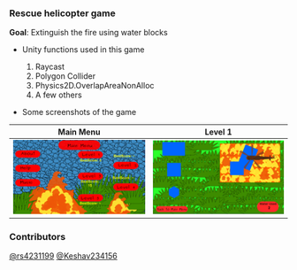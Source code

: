 ### Rescue helicopter game

**Goal**: Extinguish the fire using water blocks

- Unity functions used in this game
  1. Raycast
  2. Polygon Collider
  3. Physics2D.OverlapAreaNonAlloc
  4. A few others


- Some screenshots of the game

Main Menu                  |  Level 1
:-------------------------:|:-------------------------:
![Main Menu](https://raw.githubusercontent.com/rs4231199/rescue-helicopter-game/main/screenshots/Screenshot_menu.png)  | ![Level 1](https://raw.githubusercontent.com/rs4231199/rescue-helicopter-game/main/screenshots/Screenshot_level.png)



### Contributors
[@rs4231199](https://github.com/rs4231199) [@Keshav234156](https://github.com/Keshav234156)

